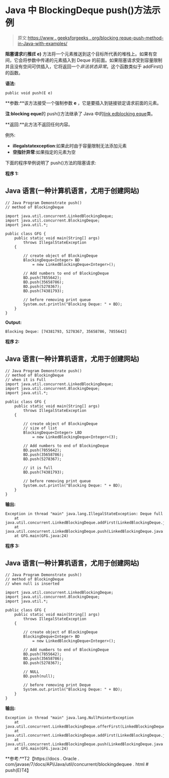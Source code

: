 # Java 中 BlockingDeque push()方法示例

> 原文:[https://www . geeksforgeeks . org/blocking reque-push-method-in-Java-with-examples/](https://www.geeksforgeeks.org/blockingdeque-push-method-in-java-with-examples/)

**阻塞请求**的**推(E e)** 方法将一个元素推送到这个目标所代表的堆栈上。如果有空间，它会将参数中传递的元素插入到 Deque 的前面。如果阻塞请求受到容量限制并且没有空间可供插入，它将返回一个*非法状态异常*。这个函数类似于 addFirst()的函数。

**语法:**

```
public void push(E e)
```

**参数:**该方法接受一个强制参数 **e** ，它是要插入到链接锁定请求前面的元素。

**注**:**blocking eque**的 push()方法继承了 Java 中的[link edblocking eque](https://www.geeksforgeeks.org/linkedblockingdeque-in-java-with-examples/)类。

**返回:**此方法不返回任何内容。

例外:

*   **illegalstatexception**:如果此时由于容量限制无法添加元素
*   **空指针异常**:如果指定的元素为空

下面的程序举例说明了 push()方法的阻塞请求:

**程序 1:**

## Java 语言(一种计算机语言，尤用于创建网站)

```
// Java Program Demonstrate push()
// method of BlockingDeque

import java.util.concurrent.LinkedBlockingDeque;
import java.util.concurrent.BlockingDeque;
import java.util.*;

public class GFG {
    public static void main(String[] args)
        throws IllegalStateException
    {

        // create object of BlockingDeque
        BlockingDeque<Integer> BD
            = new LinkedBlockingDeque<Integer>();

        // Add numbers to end of BlockingDeque
        BD.push(7855642);
        BD.push(35658786);
        BD.push(5278367);
        BD.push(74381793);

        // before removing print queue
        System.out.println("Blocking Deque: " + BD);
    }
}
```

**Output:** 

```
Blocking Deque: [74381793, 5278367, 35658786, 7855642]
```

**程序 2:**

## Java 语言(一种计算机语言，尤用于创建网站)

```
// Java Program Demonstrate push()
// method of BlockingDeque
// when it is Full
import java.util.concurrent.LinkedBlockingDeque;
import java.util.concurrent.BlockingDeque;
import java.util.*;

public class GFG {
    public static void main(String[] args)
        throws IllegalStateException
    {

        // create object of BlockingDeque
        // size of list
        BlockingDeque<Integer> LBD
            = new LinkedBlockingDeque<Integer>(3);

        // Add numbers to end of BlockingDeque
        BD.push(7855642);
        BD.push(35658786);
        BD.push(5278367);

        // it is full
        BD.push(74381793);

        // before removing print queue
        System.out.println("Blocking Deque: " + BD);
    }
}
```

**输出:**

```
Exception in thread "main" java.lang.IllegalStateException: Deque full
    at java.util.concurrent.LinkedBlockingDeque.addFirst(LinkedBlockingDeque.java:326)
    at java.util.concurrent.LinkedBlockingDeque.push(LinkedBlockingDeque.java:770)
    at GFG.main(GFG.java:24)
```

**程序 3:**

## Java 语言(一种计算机语言，尤用于创建网站)

```
// Java Program Demonstrate push()
// method of BlockingDeque
// when null is inserted

import java.util.concurrent.LinkedBlockingDeque;
import java.util.concurrent.BlockingDeque;
import java.util.*;

public class GFG {
    public static void main(String[] args)
        throws IllegalStateException
    {

        // create object of BlockingDeque
        BlockingDeque<Integer> BD
            = new LinkedBlockingDeque<Integer>();

        // Add numbers to end of BlockingDeque
        BD.push(7855642);
        BD.push(35658786);
        BD.push(5278367);

        // NULL
        BD.push(null);

        // before removing print Deque
        System.out.println("Blocking Deque: " + BD);
    }
}
```

**输出:**

```
Exception in thread "main" java.lang.NullPointerException
    at java.util.concurrent.LinkedBlockingDeque.offerFirst(LinkedBlockingDeque.java:342)
    at java.util.concurrent.LinkedBlockingDeque.addFirst(LinkedBlockingDeque.java:325)
    at java.util.concurrent.LinkedBlockingDeque.push(LinkedBlockingDeque.java:770)
    at GFG.main(GFG.java:24)
```

**参考:**T2【https://docs . Oracle . com/javase/7/docs/API/Java/util/concurrent/blockingdequee . html # push(E)T4】